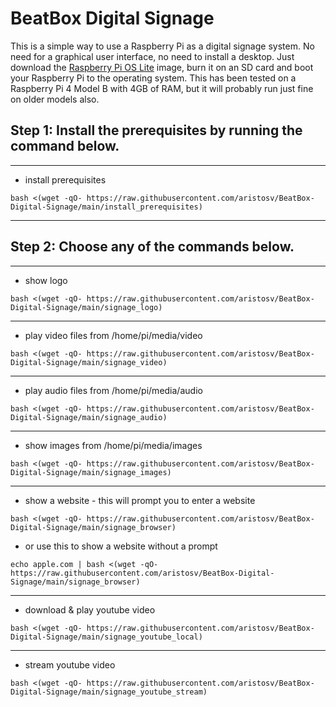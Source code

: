 # BeatBox Digital Signage

This is a simple way to use a Raspberry Pi as a digital signage system. No need for a graphical user interface, no need to install a desktop. Just download the [Raspberry Pi OS Lite](https://www.raspberrypi.com/software/operating-systems/) image, burn it on an SD card and boot your Raspberry Pi to the operating system. This has been tested on a Raspberry Pi 4 Model B with 4GB of RAM, but it will probably run just fine on older models also.

## Step 1: Install the prerequisites by running the command below.

---
- install prerequisites
```
bash <(wget -qO- https://raw.githubusercontent.com/aristosv/BeatBox-Digital-Signage/main/install_prerequisites)
```
---

## Step 2: Choose any of the commands below.

---
- show logo
```
bash <(wget -qO- https://raw.githubusercontent.com/aristosv/BeatBox-Digital-Signage/main/signage_logo)
```
---
- play video files from /home/pi/media/video
```
bash <(wget -qO- https://raw.githubusercontent.com/aristosv/BeatBox-Digital-Signage/main/signage_video)
```
---
- play audio files from /home/pi/media/audio
```
bash <(wget -qO- https://raw.githubusercontent.com/aristosv/BeatBox-Digital-Signage/main/signage_audio)
```
---
- show images from /home/pi/media/images
```
bash <(wget -qO- https://raw.githubusercontent.com/aristosv/BeatBox-Digital-Signage/main/signage_images)
```
---
- show a website - this will prompt you to enter a website
```
bash <(wget -qO- https://raw.githubusercontent.com/aristosv/BeatBox-Digital-Signage/main/signage_browser)
```
- or use this to show a website without a prompt
```
echo apple.com | bash <(wget -qO- https://raw.githubusercontent.com/aristosv/BeatBox-Digital-Signage/main/signage_browser)
```
---
- download & play youtube video
```
bash <(wget -qO- https://raw.githubusercontent.com/aristosv/BeatBox-Digital-Signage/main/signage_youtube_local)
```
---
- stream youtube video
```
bash <(wget -qO- https://raw.githubusercontent.com/aristosv/BeatBox-Digital-Signage/main/signage_youtube_stream)
```
